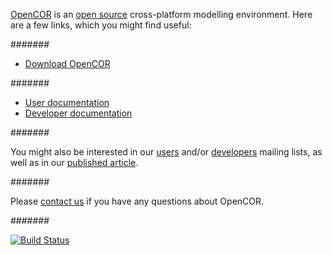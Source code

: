 [OpenCOR](http://www.opencor.ws/) is an [open source](http://www.opencor.ws/user/licensing.html) cross-platform modelling environment. Here are a few links, which you might find useful:

#######

  * [Download OpenCOR](http://www.opencor.ws/downloads/index.html)

#######

  * [User documentation](http://www.opencor.ws/user/index.html)
  * [Developer documentation](http://www.opencor.ws/developer/index.html)

#######

You might also be interested in our [users](https://groups.google.com/forum/#!forum/opencor-users) and/or [developers](https://groups.google.com/forum/#!forum/opencor-developers) mailing lists, as well as in our [published article](http://dx.doi.org/10.3389/fphys.2015.00026).

#######

Please [contact us](http://www.opencor.ws/user/contactUs.html) if you have any questions about OpenCOR.

#######

[![Build Status](https://travis-ci.org/opencor/opencor.png?branch=master)](https://travis-ci.org/opencor/opencor)
